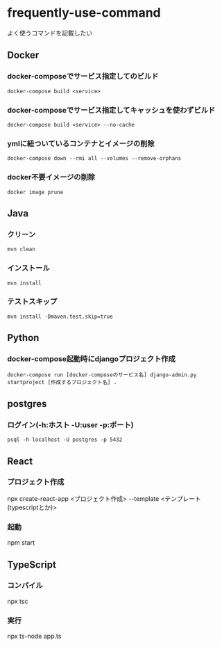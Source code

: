 # frequently-use-command
よく使うコマンドを記載したい

## Docker

### docker-composeでサービス指定してのビルド
```
docker-compose build <service>
```

### docker-composeでサービス指定してキャッシュを使わずビルド
```
docker-compose build <service> --no-cache
```

### ymlに紐ついているコンテナとイメージの削除
```
docker-compose down --rmi all --volumes --remove-orphans
```

### docker不要イメージの削除
```
docker image prune
``` 


## Java

### クリーン
```
mvn clean
```
### インストール
```
mvn install
```

### テストスキップ
```
mvn install -Dmaven.test.skip=true
```


## Python

### docker-compose起動時にdjangoプロジェクト作成
```
docker-compose run [docker-composeのサービス名] django-admin.py startproject [作成するプロジェクト名] .
```

## postgres
### ログイン(-h:ホスト -U:user -p:ポート)
```
psql -h localhost -U postgres -p 5432 
```
## React
### プロジェクト作成
npx create-react-app <プロジェクト作成> --template <テンプレート(typescriptとか)>

### 起動
npm start

## TypeScript
### コンパイル
npx tsc

### 実行
npx ts-node app.ts